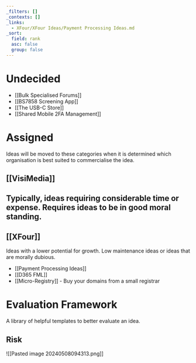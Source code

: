 ```yaml
---
_filters: []
_contexts: []
_links:
  - XFour/XFour Ideas/Payment Processing Ideas.md
_sort:
  field: rank
  asc: false
  group: false
---
```

# Undecided
- [[Bulk Specialised Forums]]
- [[BS7858 Screening App]]
- [[The USB-C Store]]
- [[Shared Mobile 2FA Management]]
# Assigned
Ideas will be moved to these categories when it is determined which organisation is best suited to commercialise the idea. 
## [[VisiMedia]]
Typically, ideas requiring considerable time or expense. Requires ideas to be in good moral standing. 
- 
## [[XFour]]
Ideas with a lower potential for growth. Low maintenance ideas or ideas that are morally dubious. 
- [[Payment Processing Ideas]]
- [[D365 FML]]
- [[Micro-Registry]] - Buy your domains from a small registrar
# Evaluation Framework
A library of helpful templates to better evaluate an idea. 
## Risk

![[Pasted image 20240508094313.png]]